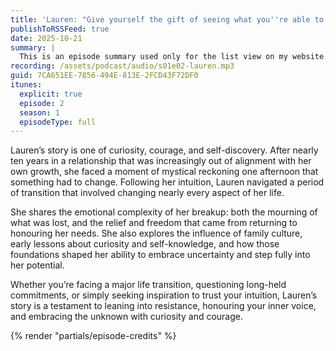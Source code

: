 ```yaml
---
title: 'Lauren: "Give yourself the gift of seeing what you''re able to create"'
publishToRSSFeed: true
date: 2025-10-21
summary: |
  This is an episode summary used only for the list view on my website.
recording: /assets/podcast/audio/s01e02-lauren.mp3
guid: 7CA651EE-7856-494E-813E-2FCD43F72DF0
itunes:
  explicit: true
  episode: 2
  season: 1
  episodeType: full
---
```


Lauren’s story is one of curiosity, courage, and self-discovery. After nearly ten years in a relationship that was increasingly out of alignment with her own growth, she faced a moment of mystical reckoning one afternoon that something had to change. Following her intuition, Lauren navigated a period of transition that involved changing nearly every aspect of her life.

She shares the emotional complexity of her breakup: both the mourning of what was lost, and the relief and freedom that came from returning to honouring her needs. She also explores the influence of family culture, early lessons about curiosity and self-knowledge, and how those foundations shaped her ability to embrace uncertainty and step fully into her potential.

Whether you’re facing a major life transition, questioning long-held commitments, or simply seeking inspiration to trust your intuition, Lauren’s story is a testament to leaning into resistance, honouring your inner voice, and embracing the unknown with curiosity and courage.

{% render "partials/episode-credits" %}
